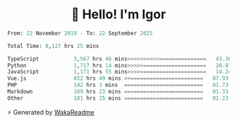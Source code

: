 <h1 align="center">👋 Hello! I'm Igor</h1>

<!--START_SECTION:waka-->

```python
From: 22 November 2019 - To: 22 September 2025

Total Time: 8,127 hrs 25 mins

TypeScript           3,567 hrs 46 mins>>>>>>>>>>>==============   43.36 %
Python               1,717 hrs 14 mins>>>>>====================   20.87 %
JavaScript           1,171 hrs 55 mins>>>>=====================   14.24 %
Vue.js               652 hrs 49 mins >>=======================   07.93 %
PHP                  142 hrs 3 mins  =========================   01.73 %
Markdown             109 hrs 23 mins =========================   01.33 %
Other                101 hrs 25 mins =========================   01.23 %
```

<!--END_SECTION:waka-->

⚡ Generated by [WakaReadme](https://github.com/athul/waka-readme)
